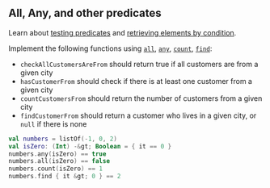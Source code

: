 ## All, Any, and other predicates

Learn about [testing predicates](https://kotlinlang.org/docs/reference/collection-filtering.html#testing-predicates)
and [retrieving elements by condition](https://kotlinlang.org/docs/reference/collection-elements.html#retrieving-by-condition).

Implement the following functions using
[`all`](https://kotlinlang.org/api/latest/jvm/stdlib/kotlin.collections/kotlin.-iterable/all.html),
[`any`](https://kotlinlang.org/api/latest/jvm/stdlib/kotlin.collections/kotlin.-iterable/any.html),
[`count`](https://kotlinlang.org/api/latest/jvm/stdlib/kotlin.collections/kotlin.-iterable/count.html),
[`find`](https://kotlinlang.org/api/latest/jvm/stdlib/kotlin.collections/kotlin.-iterable/find.html):
- `checkAllCustomersAreFrom` should return true if all customers are from a given city
- `hasCustomerFrom` should check if there is at least one customer from a given city
- `countCustomersFrom` should return the number of customers from a given city
- `findCustomerFrom` should return a customer who lives in a given city, or `null` if there is none

```kotlin
val numbers = listOf(-1, 0, 2)
val isZero: (Int) -&gt; Boolean = { it == 0 }
numbers.any(isZero) == true
numbers.all(isZero) == false
numbers.count(isZero) == 1
numbers.find { it &gt; 0 } == 2
```
